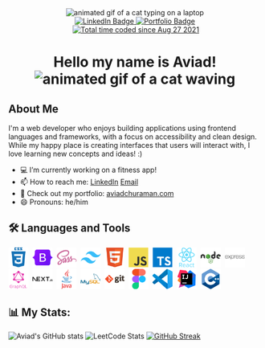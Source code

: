 <div id="header" align="center">
  <img src="https://media.giphy.com/media/v1.Y2lkPTc5MGI3NjExN2EzaDZiMnV2cHMyOGJtaXM0bXcwdG93ZjFtc3JkdjVlbjYxc2syeSZlcD12MV9pbnRlcm5hbF9naWZfYnlfaWQmY3Q9cw/WUlplcMpOCEmTGBtBW/giphy.gif" alt="animated gif of a cat typing on a laptop" width="200" />
  <div id="badges">
    <a href="https://www.linkedin.com/in/aviad-churaman/" target="_blank">
      <img src="https://img.shields.io/badge/LinkedIn-blue?style=for-the-badge&logo=linkedin&logoColor=white" alt="LinkedIn Badge"/>
    </a>
    <a href="https://aviadchuraman.com" target="_blank">
      <img src="https://img.shields.io/badge/My Portfolio-purple?style=for-the-badge&logo=files&logoColor=white" alt="Portfolio Badge"/>
    </a>
  </div>
  <img src="https://komarev.com/ghpvc/?username=av1ad&style=flat-square&color=red" alt=""/>
  <a href="https://wakatime.com/@8f1c83e4-0c95-4158-a5f8-a1af308a40a6"><img src="https://wakatime.com/badge/user/8f1c83e4-0c95-4158-a5f8-a1af308a40a6.svg" alt="Total time coded since Aug 27 2021" /></a>
  <h1> Hello my name is Aviad! <img src="https://media0.giphy.com/media/xAqHUL21pMHe0/giphy.webp?cid=ecf05e475up5uxbcoj8fnypzp8hido5wg8faik3ox2jgxfno&rid=giphy.webp&ct=s" alt="animated gif of a cat waving" width="50"> </h1>
</div>


## About Me
I'm a web developer who enjoys building applications using frontend languages and frameworks, with a focus on accessibility and clean design. While my happy place is creating interfaces that users will interact with, I love learning new concepts and ideas! :)

- 💻 I’m currently working on a fitness app!
- 📫 How to reach me: [LinkedIn](https://www.linkedin.com/in/aviad-churaman-80b248209/) [Email](mailto:aviadchuraman@gmail.com)
- 📂 Check out my portfolio: [aviadchuraman.com](https://aviadchuraman.com)
- 😄 Pronouns: he/him

## :hammer_and_wrench: Languages and Tools

<div>
  <img src="https://github.com/devicons/devicon/blob/master/icons/css3/css3-plain-wordmark.svg"  title="CSS3" alt="CSS" width="40" height="40"/>&nbsp;
  <img src="https://github.com/devicons/devicon/blob/master/icons/bootstrap/bootstrap-original.svg"  title="Bootstrap" alt="Bootstrap" width="40" height="40"/>&nbsp;
  <img src="https://github.com/devicons/devicon/blob/master/icons/sass/sass-original.svg" title="SASS" alt="SASS" width="40" height="40"/>&nbsp;
  <img src="https://github.com/devicons/devicon/blob/master/icons/tailwindcss/tailwindcss-original.svg" title="Tailwind CSS" alt="Tailwind CSS" width="40" height="40"/>&nbsp;
  <img src="https://github.com/devicons/devicon/blob/master/icons/html5/html5-original.svg" title="HTML5" alt="HTML" width="40" height="40"/>&nbsp;
  <img src="https://github.com/devicons/devicon/blob/master/icons/javascript/javascript-original.svg" title="JavaScript" alt="JavaScript" width="40" height="40"/>&nbsp;
  <img src="https://github.com/devicons/devicon/blob/master/icons/typescript/typescript-original.svg" title="TypeScript" alt="TypeScript" width="40" height="40"/>&nbsp;
  <img src="https://github.com/devicons/devicon/blob/master/icons/react/react-original-wordmark.svg" title="React" alt="React" width="40" height="40"/>&nbsp;
   <img src="https://github.com/devicons/devicon/blob/master/icons/nodejs/nodejs-original-wordmark.svg" title="NodeJS" alt="NodeJS" width="40" height="40"/>&nbsp;
  <img src="https://github.com/devicons/devicon/blob/master/icons/express/express-original-wordmark.svg" title="ExpressJS" alt="ExpressJS" width="40" height="40"/>&nbsp;
  <img src="https://github.com/devicons/devicon/blob/master/icons/graphql/graphql-plain-wordmark.svg" title="GraphQL" alt="GraphQL" width="40" height="40"/>&nbsp;
  <img src="https://github.com/devicons/devicon/blob/master/icons/nextjs/nextjs-original-wordmark.svg" title="NextJS" alt="NextJS" width="40" height="40"/>&nbsp;
  <img src="https://github.com/devicons/devicon/blob/master/icons/java/java-original-wordmark.svg" title="Java" alt="Java" width="40" height="40"/>&nbsp;
  <img src="https://github.com/devicons/devicon/blob/master/icons/mysql/mysql-original-wordmark.svg" title="MySQL" alt="MySQL" width="40" height="40"/>&nbsp;
  <img src="https://github.com/devicons/devicon/blob/master/icons/git/git-original-wordmark.svg" title="Git" **alt="Git" width="40" height="40"/>&nbsp;
  <img src="https://github.com/devicons/devicon/blob/master/icons/figma/figma-original.svg" title="Figma" alt="Figma" width="40" height="40"/>&nbsp;
  <img src="https://github.com/devicons/devicon/blob/master/icons/vscode/vscode-original.svg" title="VS Code" alt="VS Code" width="40" height="40"/>&nbsp;
  <img src="https://github.com/devicons/devicon/blob/master/icons/intellij/intellij-original.svg" title="IntelliJ" alt="IntelliJ" width="40" height="40"/>&nbsp;
  <img src="https://github.com/devicons/devicon/blob/master/icons/cplusplus/cplusplus-original.svg" title="C++" alt="C++" width="40" height="40"/>&nbsp;
  
</div>

## 📊 My Stats:
![Aviad's GitHub stats](https://github-readme-stats.vercel.app/api?username=av1ad&show_icons=true&theme=transparent)
![LeetCode Stats](https://leetcard.jacoblin.cool/av1ad?theme=dark&font=Questrial)
[![GitHub Streak](https://streak-stats.demolab.com/?user=av1ad&theme=dark&hide_border=true&exclude_days=Sun%2CSat&fire=B284EB&ring=B284EB&currStreakLabel=9F6DEB)](https://git.io/streak-stats)

